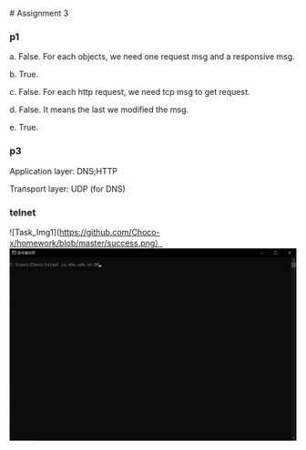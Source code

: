 ﻿﻿﻿﻿﻿﻿﻿# Assignment 3
### p1
a. False. For each objects, we need one request msg and a responsive msg.

b. True.

c. False. For each http request, we need tcp msg to get request.

d. False. It means the last we modified the msg.

e. True.


### p3
Application layer: DNS;HTTP

Transport layer: UDP (for DNS)

### telnet

  ![Task_Img1](https://github.com/Choco-x/homework/blob/master/success.png）
  ![Task_Img2](https://github.com/Choco-x/homework/blob/master/telnet.png)














